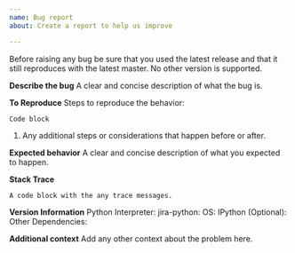 ```yaml
---
name: Bug report
about: Create a report to help us improve

---
```


Before raising any bug be sure that you used the latest release and that it still reproduces with the latest master. No other version is supported.

**Describe the bug**
A clear and concise description of what the bug is.

**To Reproduce**
Steps to reproduce the behavior:
```
Code block
```
1. Any additional steps or considerations that happen before or after.

**Expected behavior**
A clear and concise description of what you expected to happen.

**Stack Trace**
```
A code block with the any trace messages.
```


**Version Information**
Python Interpreter: <VERSION>
jira-python: <VERSION>
OS: <OPERATING SYSTEM>
IPython (Optional): <VERSION>
Other Dependencies:


**Additional context**
Add any other context about the problem here.
